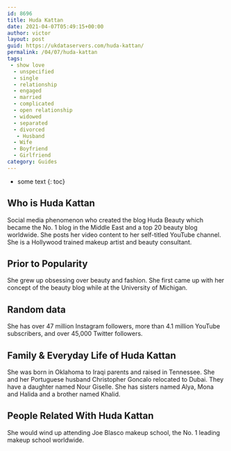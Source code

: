 ```yaml
---
id: 8696
title: Huda Kattan
date: 2021-04-07T05:49:15+00:00
author: victor
layout: post
guid: https://ukdataservers.com/huda-kattan/
permalink: /04/07/huda-kattan
tags:
 - show love
  - unspecified
  - single
  - relationship
  - engaged
  - married
  - complicated
  - open relationship
  - widowed
  - separated
  - divorced
   - Husband
  - Wife
  - Boyfriend
  - Girlfriend
category: Guides
---
```


* some text
{: toc}


## Who is Huda Kattan



Social media phenomenon who created the blog Huda Beauty which became the No. 1 blog in the Middle East and a top 20 beauty blog worldwide. She posts her video content to her self-titled YouTube channel. She is a Hollywood trained makeup artist and beauty consultant.

                
                
                
## Prior to Popularity



She grew up obsessing over beauty and fashion. She first came up with her concept of the beauty blog while at the University of Michigan. 

                
                
                
## Random data



She has over 47 million Instagram followers, more than 4.1 million YouTube subscribers, and over 45,000 Twitter followers.

                
                
                
## Family & Everyday Life of Huda Kattan



She was born in Oklahoma to Iraqi parents and raised in Tennessee. She and her Portuguese husband Christopher Goncalo relocated to Dubai. They have a daughter named Nour Giselle. She has sisters named Alya, Mona and Halida and a brother named Khalid.

                
                
                
## People Related With Huda Kattan



She would wind up attending Joe Blasco makeup school, the No. 1 leading makeup school worldwide.

                
              
            
          
          
          